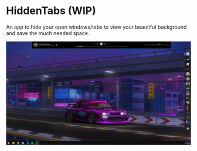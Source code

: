 # HiddenTabs (WIP)
 An app to hide your open windows/tabs to view your beautiful background and save the much needed space.

![HiddenTabs hiding and showing windows](HiddenTabs_in_action.gif)
